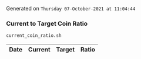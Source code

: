 Generated on `Thursday 07-October-2021 at 11:04:44`

### Current to Target Coin Ratio
`current_coin_ratio.sh`

Date|Current|Target|Ratio
---|---|---|---
